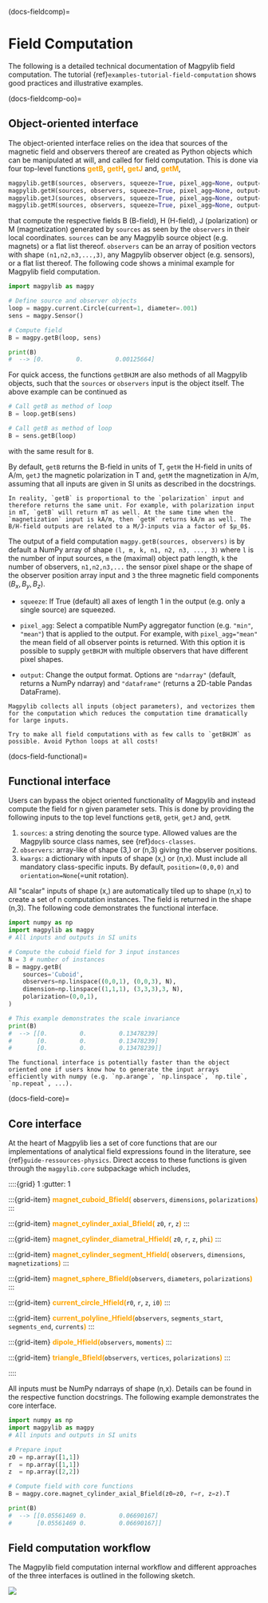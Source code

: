(docs-fieldcomp)=

# Field Computation

The following is a detailed technical documentation of Magpylib field
computation. The tutorial {ref}`examples-tutorial-field-computation` shows good
practices and illustrative examples.

(docs-fieldcomp-oo)=

## Object-oriented interface

The object-oriented interface relies on the idea that sources of the magnetic
field and observers thereof are created as Python objects which can be
manipulated at will, and called for field computation. This is done via four
top-level functions <span style="color: orange">**getB**</span>,
<span style="color: orange">**getH**</span>,
<span style="color: orange">**getJ**</span> and,
<span style="color: orange">**getM**</span>,

```python
magpylib.getB(sources, observers, squeeze=True, pixel_agg=None, output="ndarray")
magpylib.getH(sources, observers, squeeze=True, pixel_agg=None, output="ndarray")
magpylib.getJ(sources, observers, squeeze=True, pixel_agg=None, output="ndarray")
magpylib.getM(sources, observers, squeeze=True, pixel_agg=None, output="ndarray")
```

that compute the respective fields B (B-field), H (H-field), J (polarization) or
M (magnetization) generated by `sources` as seen by the `observers` in their
local coordinates. `sources` can be any Magpylib source object (e.g. magnets) or
a flat list thereof. `observers` can be an array of position vectors with shape
`(n1,n2,n3,...,3)`, any Magpylib observer object (e.g. sensors), or a flat list
thereof. The following code shows a minimal example for Magpylib field
computation.

```python
import magpylib as magpy

# Define source and observer objects
loop = magpy.current.Circle(current=1, diameter=.001)
sens = magpy.Sensor()

# Compute field
B = magpy.getB(loop, sens)

print(B)
#  --> [0.         0.         0.00125664]
```

For quick access, the functions `getBHJM` are also methods of all Magpylib
objects, such that the `sources` or `observers` input is the object itself. The
above example can be continued as

```python
# Call getB as method of loop
B = loop.getB(sens)

# Call getB as method of loop
B = sens.getB(loop)
```

with the same result for `B`.

By default, `getB` returns the B-field in units of T, `getH` the H-field in
units of A/m, `getJ` the magnetic polarization in T and, `getM` the
magnetization in A/m, assuming that all inputs are given in SI units as
described in the docstrings.

```{hint}
In reality, `getB` is proportional to the `polarization` input and therefore returns the same unit. For example, with polarization input in mT, `getB` will return mT as well. At the same time when the `magnetization` input is kA/m, then `getH` returns kA/m as well. The B/H-field outputs are related to a M/J-inputs via a factor of $µ_0$.
```

The output of a field computation `magpy.getB(sources, observers)` is by default
a NumPy array of shape `(l, m, k, n1, n2, n3, ..., 3)` where `l` is the number
of input sources, `m` the (maximal) object path length, `k` the number of
observers, `n1,n2,n3,...` the sensor pixel shape or the shape of the observer
position array input and `3` the three magnetic field components
$(B_x, B_y, B_z)$.

- `squeeze`: If True (default) all axes of length 1 in the output (e.g. only a
  single source) are squeezed.

- `pixel_agg`: Select a compatible NumPy aggregator function (e.g. `"min"`,
  `"mean"`) that is applied to the output. For example, with `pixel_agg="mean"`
  the mean field of all observer points is returned. With this option it is
  possible to supply `getBHJM` with multiple observers that have different pixel
  shapes.

- `output`: Change the output format. Options are `"ndarray"` (default, returns
  a NumPy ndarray) and `"dataframe"` (returns a 2D-table Pandas DataFrame).

```{note}
Magpylib collects all inputs (object parameters), and vectorizes them for the computation which reduces the computation time dramatically for large inputs.

Try to make all field computations with as few calls to `getBHJM` as possible. Avoid Python loops at all costs!
```

(docs-field-functional)=

## Functional interface

Users can bypass the object oriented functionality of Magpylib and instead
compute the field for n given parameter sets. This is done by providing the
following inputs to the top level functions `getB`, `getH`, `getJ` and, `getM`.

1. `sources`: a string denoting the source type. Allowed values are the Magpylib
   source class names, see {ref}`docs-classes`.
2. `observers`: array-like of shape (3,) or (n,3) giving the observer positions.
3. `kwargs`: a dictionary with inputs of shape (x,) or (n,x). Must include all
   mandatory class-specific inputs. By default, `position=(0,0,0)` and
   `orientation=None`(=unit rotation).

All "scalar" inputs of shape (x,) are automatically tiled up to shape (n,x) to
create a set of n computation instances. The field is returned in the shape
(n,3). The following code demonstrates the functional interface.

```python
import numpy as np
import magpylib as magpy
# All inputs and outputs in SI units

# Compute the cuboid field for 3 input instances
N = 3 # number of instances
B = magpy.getB(
    sources='Cuboid',
    observers=np.linspace((0,0,1), (0,0,3), N),
    dimension=np.linspace((1,1,1), (3,3,3),3, N),
    polarization=(0,0,1),
)

# This example demonstrates the scale invariance
print(B)
#  --> [[0.         0.         0.13478239]
#       [0.         0.         0.13478239]
#       [0.         0.         0.13478239]]
```

```{note}
The functional interface is potentially faster than the object oriented one if users know how to generate the input arrays efficiently with numpy (e.g. `np.arange`, `np.linspace`, `np.tile`, `np.repeat`, ...).
```

(docs-field-core)=

## Core interface

At the heart of Magpylib lies a set of core functions that are our
implementations of analytical field expressions found in the literature, see
{ref}`guide-ressources-physics`. Direct access to these functions is given
through the `magpylib.core` subpackage which includes,

::::{grid} 1 :gutter: 1

:::{grid-item} <span style="color: orange">**magnet_cuboid_Bfield(**</span>
`observers`, `dimensions`,
`polarizations`<span style="color: orange">**)**</span> :::

:::{grid-item}
<span style="color: orange">**magnet_cylinder_axial_Bfield(**</span> `z0`, `r`,
`z`<span style="color: orange">**)**</span> :::

:::{grid-item}
<span style="color: orange">**magnet_cylinder_diametral_Hfield(**</span> `z0`,
`r`, `z`, `phi`<span style="color: orange">**)**</span> :::

:::{grid-item}
<span style="color: orange">**magnet_cylinder_segment_Hfield(**</span>
`observers`, `dimensions`,
`magnetizations`<span style="color: orange">**)**</span> :::

:::{grid-item}
<span style="color: orange">**magnet_sphere_Bfield(**</span>`observers`,
`diameters`, `polarizations`<span style="color: orange">**)**</span> :::

:::{grid-item}
<span style="color: orange">**current_circle_Hfield(**</span>`r0`, `r`, `z`,
`i0`<span style="color: orange">**)**</span> :::

:::{grid-item}
<span style="color: orange">**current_polyline_Hfield(**</span>`observers`,
`segments_start`, `segments_end`,
`currents`<span style="color: orange">**)**</span> :::

:::{grid-item} <span style="color: orange">**dipole_Hfield(**</span>`observers`,
`moments`<span style="color: orange">**)**</span> :::

:::{grid-item}
<span style="color: orange">**triangle_Bfield(**</span>`observers`, `vertices`,
`polarizations`<span style="color: orange">**)**</span> :::

::::

All inputs must be NumPy ndarrays of shape (n,x). Details can be found in the
respective function docstrings. The following example demonstrates the core
interface.

```python
import numpy as np
import magpylib as magpy
# All inputs and outputs in SI units

# Prepare input
z0 = np.array([1,1])
r  = np.array([1,1])
z  = np.array([2,2])

# Compute field with core functions
B = magpy.core.magnet_cylinder_axial_Bfield(z0=z0, r=r, z=z).T

print(B)
#  --> [[0.05561469 0.         0.06690167]
#       [0.05561469 0.         0.06690167]]
```

## Field computation workflow

The Magpylib field computation internal workflow and different approaches of the
three interfaces is outlined in the following sketch.

![](../../../_static/images/docu_field_comp_flow.png)
